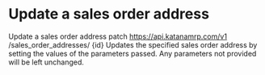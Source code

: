 # Update a sales order address

Update a sales order address patch https://api.katanamrp.com/v1 /sales_order_addresses/
{id} Updates the specified sales order address by setting the values of the parameters
passed. Any parameters not provided will be left unchanged.
